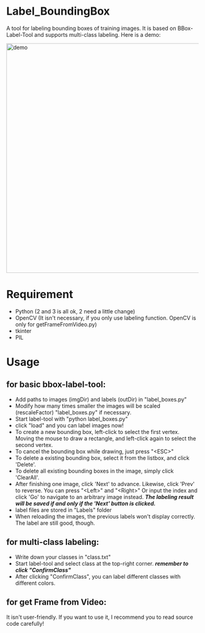 # Label_BoundingBox
A tool for labeling bounding boxes of training images. It is based on BBox-Label-Tool and supports multi-class labeling. Here is a demo:

<img src="https://raw.githubusercontent.com/hjptriplebee/Label_BoundingBox/master/demo.jpg" width = "850" height = "600" alt="demo" />

# Requirement
- Python (2 and 3 is all ok, 2 need a little change)
- OpenCV (It isn't necessary, if you only use labeling function. OpenCV is only for getFrameFromVideo.py)
- tkinter
- PIL

# Usage
## for basic bbox-label-tool:
- Add paths to images (imgDir) and labels (outDir) in "label_boxes.py"
- Modify how many times smaller the images will be scaled (rescaleFactor) "label_boxes.py" if necessary.
- Start label-tool with "python label_boxes.py"
- click "load" and you can label images now!
- To create a new bounding box, left-click to select the first vertex. Moving the mouse to draw a rectangle, and left-click again to select the second vertex.
- To cancel the bounding box while drawing, just press "&lt;ESC&gt;"
- To delete a existing bounding box, select it from the listbox, and click 'Delete'.
- To delete all existing bounding boxes in the image, simply click 'ClearAll'.
- After finishing one image, click 'Next' to advance. Likewise, click 'Prev' to reverse. You can press "&lt;Left&gt;" and "&lt;Right&gt;" Or input the index and click 'Go' to navigate to an arbitrary image instead. ***The labeling result will be saved if and only if the 'Next' button is clicked.***
- label files are stored in "Labels" folder
- When reloading the images, the previous labels won't display correctly. The label are still good, though.

## for multi-class labeling:
- Write down your classes in "class.txt"
- Start label-tool and select class at the top-right corner. ***remember to click "ConfirmClass"***
- After clicking "ConfirmClass", you can label different classes with different colors.

## for get Frame from Video:
It isn't user-friendly. If you want to use it, I recommend you to read source code carefully!
